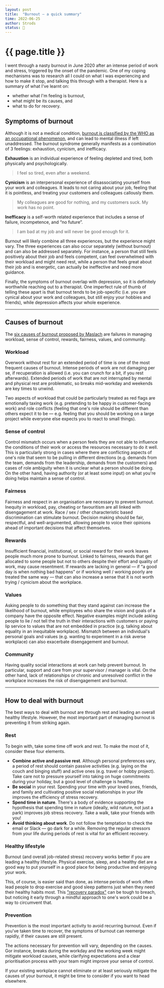 ```yaml
---
layout: post
title:  "Burnout — a quick summary"
time: 2022-06-25
author: Strods
status: 🌳
---
```


# {{ page.title }}
I went through a nasty burnout in June 2020 after an intense period of work and stress, triggered by the onset of the pandemic. One of my coping mechanisms was to research all I could on what I was experiencing and how to make it stop, and talking this through with a therapist. Here is a summary of what I've learnt on:
* whether what I'm feeling is burnout,
* what might be its causes, and
* what to do for recovery.

## Symptoms of burnout
Although it is not a medical condition, [burnout is classified by the WHO as an occupational phenomenon](https://www.who.int/news/item/28-05-2019-burn-out-an-occupational-phenomenon-international-classification-of-diseases), and can lead to mental illness if left unaddressed. The burnout syndrome generally manifests as a combination of 3 feelings: exhaustion, cynicism, and inefficacy.

**Exhaustion** is an individual experience of feeling depleted and tired, both physically and psychologically.

>I feel so tired, even after a weekend.

**Cynicism** is an interpersonal experience of disassociating yourself from your work and colleagues. It leads to not caring about your job, feeling that it is pointless, and treating your customers and colleagues callously them. 

>My colleagues are good for nothing, and my customers suck. My work has no point.

**Inefficacy** is a self-worth related experience that includes a sense of failure, incompetence, and “no future”.

>I am bad at my job and will never be good enough for it.

Burnout will likely combine all three experiences, but the experience might vary. The three experiences can also occur separately (without burnout) and can also be addressed separately. For instance, a person that still feels positively about their job and feels competent, can feel overwhelmed with their workload and might need rest, while a person that feels great about their job and is energetic, can actually be ineffective and need more guidance.

Finally, the symptoms of burnout overlap with depression, so it is definitely worthwhile reaching out to a therapist. One imperfect rule of thumb of telling these apart is that burnout tends to be job-specific (i.e. you are cynical about your work and colleagues, but still enjoy your hobbies and friends), while depression affects your whole experience.
<hr>

## Causes of burnout
The [six causes of burnout proposed by Maslach](https://www.emerald.com/insight/content/doi/10.1016/S1479-3555(03)03003-8/full/html) are failures in managing workload, sense of control, rewards, fairness, values, and community.

### Workload

Overwork without rest for an extended period of time is one of the most frequent causes of burnout. Intense periods of work are not damaging per se, if recuperation is allowed (i.e. you can crunch for a bit, if you rest afterwards). Extended periods of work that are not interrupted by mental and physical rest are problematic, so breaks mid-workday and weekends are key times to unwind.

Two aspects of workload that could be particularly treated as red flags are emotionally taxing work (e.g. pretending to be happy in customer-facing work) and role conflicts (feeling that one's role should be different than others expect it to be — e.g. feeling that you should be working on a large project while everyone else expects you to react to small things). 

### Sense of control

Control mismatch occurs when a person feels they are not able to influence the conditions of their work or access the resources necessary to do it well. This is particularly strong in cases where there are conflicting aspects of one's role that seem to be pulling in different directions (e.g. demands from the team, demands from the leadership, demands from the customers) and cases of role ambiguity when it is unclear what a person should be doing. On the other hand, having authority (or at least some input) on what you're doing helps maintain a sense of control.

### Fairness

Fairness and respect in an organisation are necessary to prevent burnout. Inequity in workload, pay, cheating or favouritism are all linked with disengagement at work. Race / sex / other characteristic based discrimination can stimulate burnout. Decision making should be fair, respectful, and well-argumented, allowing people to voice their opinions ahead of important decisions that affect themselves.

### Rewards

Insufficient financial, institutional, or social reward for their work leaves people much more prone to burnout. Linked to fairness, rewards that get allocated to some people but not to others despite their effort and quality of work, may cause resentment. If rewards are lacking in general — if “a good day is when nothing bad happens” or if working well / working poorly are treated the same way — that can also increase a sense that it is not worth trying / cynicism about the workplace.

### Values

Asking people to do something that they stand against can increase the likelihood of burnout, while employees who share the vision and goals of a company have the opposite effect. Negative examples might include asking people to lie / not tell the truth in their interactions with customers or paying lip service to values that are not embedded in practice (e.g. talking about equality in an inequitable workplace). Mismatch between an individual's personal goals and values (e.g. wanting to experiment in a risk averse workplace) can also exacerbate disengagement and burnout. 

### Community

Having quality social interactions at work can help prevent burnout. In particular, support and care from your supervisor / manager is vital. On the other hand, lack of relationships or chronic and unresolved conflict in the workplace increases the risk of disengagement and burnout.
<hr>

## How to deal with burnout
The best ways to deal with burnout are through rest and leading an overall healthy lifestyle. However, the most important part of managing burnout is preventing it from striking again.

### Rest
To begin with, take some time off work and rest. To make the most of it, consider these four elements.
- **Combine active and passive rest**. Although personal preferences vary, a period of rest should contain passive activities (e.g. laying on the couch and binging stuff) and active ones (e.g. travel or hobby project). Take care not to pressure yourself into taking on huge commitments during your holiday, but a good level of challenge is healthy.
- **Be social** in your rest. Spending your time with your loved ones, friends, and family and cultivating positive social relationships in your life  improves the efficiency of stress recovery. 
- **Spend time in nature**. There's a body of evidence supporting the hypothesis that spending time in nature (ideally, wild nature, not just a park) improves job stress recovery. Take a walk, take your friends with you!
-  **Avoid thinking about work**. Do not follow the temptation to check the email or Slack — go dark for a while. Removing the regular stressors from your life during periods of rest is vital for an efficient recovery.

### Healthy lifestyle
Burnout (and overall job-related stress) recovery works better if you are leading a healthy lifestyle. Physical exercise, sleep, and a healthy diet are a good way to put yourself in a good place for being productive and enjoying your work.

This, of course, is easier said than done, as intense periods of work often lead people to drop exercise and good sleep patterns just when they need their healthy habits most. This ["recovery paradox"](https://www.sciencedirect.com/science/article/pii/S0191308518300054) can be tough to breach, but noticing it early through a mindful approach to one's work could be a way to circumvent that.

### Prevention
Prevention is the most important activity to avoid recurring burnout. Even if you've taken time to recover, the symptoms of burnout can reemerge rapidly, if their causes are still present. 

The actions necessary for prevention will vary, depending on the causes. Gor instance, breaks during the workday and the working week might mitigate workload causes, while clarifying expectations and a clear prioritisation process with your team might improve your sense of control. 

If your existing workplace cannot eliminate or at least seriously mitigate the causes of your burnout, it might be time to consider if you want to head elsewhere.
